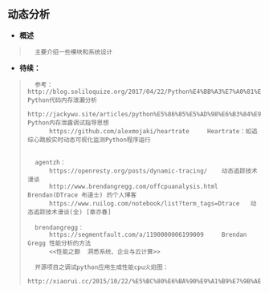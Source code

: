 ## 动态分析
- **概述**
>       主要介绍一些模块和系统设计
>
>
>
>
>
>
>
>

- **待续：**
>       参考：http://blog.soliloquize.org/2017/04/22/Python%E4%BB%A3%E7%A0%81%E5%86%85%E5%AD%98%E6%B3%84%E6%BC%8F%E5%88%86%E6%9E%90/   Python代码内存泄漏分析
>           http://jackywu.site/articles/python%E5%86%85%E5%AD%98%E6%B3%84%E9%9C%B2%E8%B0%83%E8%AF%95%E6%8C%87%E5%AF%BC%E6%80%9D%E6%83%B3/  Python内存泄露调试指导思想
>           https://github.com/alexmojaki/heartrate     Heartrate：如追综心跳般实时动态可视化监测Python程序运行
>
>
>       agentzh：
>           https://openresty.org/posts/dynamic-tracing/    动态追踪技术漫谈
>           http://www.brendangregg.com/offcpuanalysis.html     Brendan(DTrace 布道士) 的个人博客
>           https://www.ruilog.com/notebook/list?term_tags=Dtrace   动态追踪技术漫谈(全) [章亦春]
>
>       brendangregg：
>           https://segmentfault.com/a/1190000006199009     Brendan Gregg 性能分析的方法
>           <<性能之巅  洞悉系统、企业与云计算>>
>
>       开源项目之调试python应用生成性能cpu火焰图：
>           http://xiaorui.cc/2015/10/22/%E5%BC%80%E6%BA%90%E9%A1%B9%E7%9B%AE%E4%B9%8B%E8%B0%83%E8%AF%95python%E5%BA%94%E7%94%A8%E7%94%9F%E6%88%90%E6%80%A7%E8%83%BDcpu%E7%81%AB%E7%84%B0%E5%9B%BE/
>
>
>
>
>
>
>
>
